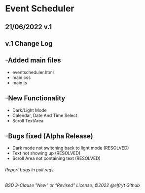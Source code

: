 # Event Scheduler

## 21/06/2022 v.1

## v.1 Change Log

## -Added main files
* eventscheduler.html
* main.css
* main.js


## -New Functionality
* Dark/Light Mode
* Calendar, Date And Time Select
* Scroll TextArea


## -Bugs fixed (Alpha Release)
* Dark mode not switching back to light mode (RESOLVED)
* Text not showing up (RESOLVED)
* Scroll Area not containing text (RESOLVED)

###### Report bugs in pull reqs
###### BSD 3-Clause "New" or "Revised" License, ©️2022 @elfryt Github
